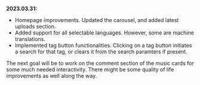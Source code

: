 **2023.03.31:**
* Homepage improvements. Updated the carousel, and added latest uploads section.
* Added support for all selectable languages. However, some are machine translations.
* Implemented tag button functionalities. Clicking on a tag button initiates a search for that tag, or clears it from the search paramters if present.

The next goal will be to work on the comment section of the music cards for some much needed interactivity. There might be some quality of life improvements as well along the way.